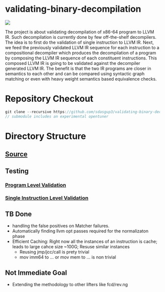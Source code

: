 # validating-binary-decompilation
![](https://github.com/sdasgup3/validating-binary-decompilation/blob/master/docs/misc/overview_diag.png)

The project is about validating decompilation of x86-64 program to LLVM IR. Such
decompilation is currently done by few off-the-shelf decompilers.  The idea is
to first do the validation of single instruction to LLVM IR. Next, we feed the
previously validated LLVM IR sequence for each instruction to a compositional
decompiler which produces the decompilation  of a program by composing the LLVM
IR sequence of each constituent instructions. This composed LLVM IR is going to
be validated against the decompiler generated LLVM IR. The benefit is that the
two IR programs are closer in semantics to each other and can be compared using
syntactic graph matching or even with heavy weight semantics based equivalence
checks. 

# Repository Checkout
```C
git clone --recursive https://github.com/sdasgup3/validating-binary-decompilation.git
// submodule includes an experimental opentuner
```


# Directory Structure 
## [Source](https://github.com/sdasgup3/validating-binary-decompilation/tree/master/source)
## Testing
### [Program Level Validation](https://github.com/sdasgup3/validating-binary-decompilation/tree/master/tests/program_translation_validation)
### [Single Instruction Level Validation](https://github.com/sdasgup3/validating-binary-decompilation/tree/master/tests/single_instruction_translation_validation)


## TB Done
  - handling the false positives on Matcher failures.
  - Automatically finding llvm opt passes required for the normalizaton phase
  - Efficient Caching: Right now all the instances of an instruction is cache; leads to large cahce size ~100G; Resuse similar instances
    - Reusing jmp/jcc/call is prety trivial
    - mov imm64 to ... or mov mem to ... is non trivial

## Not Immediate Goal
  -  Extending the methodology to other lifters like fcd/rev.ng
